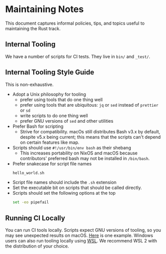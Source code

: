 # Maintaining Notes

This document captures informal policies, tips, and topics useful to maintaining the Rust track.

## Internal Tooling

We have a number of scripts for CI tests.
They live in `bin/` and `_test/`.

## Internal Tooling Style Guide

This is non-exhaustive.

- Adopt a Unix philosophy for tooling
  - prefer using tools that do one thing well
  - prefer using tools that are ubiquitous: `jq` or `sed` instead of `prettier` or `sd`
  - write scripts to do one thing well
  - prefer GNU versions of `sed` and other utilities
- Prefer Bash for scripting
  - Strive for compatibility. macOs still distributes Bash v3.x by default, despite v5.x being current; this means that the scripts can't depend on certain features like map.
- Scripts should use `#!/usr/bin/env bash` as their shebang
  - This increases portability on NixOS and macOS because contributors' preferred bash may not be installed in `/bin/bash`.
- Prefer snakecase for script file names
    ```sh
    hello_world.sh
    ```
- Script file names should include the `.sh` extension
- Set the executable bit on scripts that should be called directly.
- Scripts should set the following options at the top
    ```bash
    set -eo pipefail
    ```

## Running CI Locally

You can run CI tools locally.
Scripts expect GNU versions of tooling, so you may see unexpected results on macOS.
[Here](https://github.com/exercism/rust/issues/1138) is one example.
Windows users can also run tooling locally using [WSL](https://docs.microsoft.com/en-us/windows/wsl/).
We recommend WSL 2 with the distribution of your choice.
